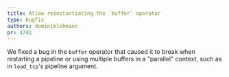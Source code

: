```yaml
---
title: Allow reinstantiating the `buffer` operator
type: bugfix
authors: dominiklohmann
pr: 4702
---
```


We fixed a bug in the `buffer` operator that caused it to break when
restarting a pipeline or using multiple buffers in a "parallel" context,
such as in `load_tcp`'s pipeline argument.
